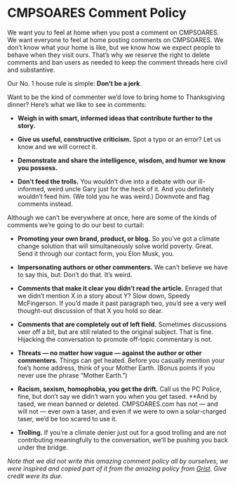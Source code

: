 # CMPSOARES Comment Policy

We want you to feel at home when you post a comment on CMPSOARES. We want everyone to feel at home posting comments on CMPSOARES. We don’t know what your home is like, but we know how we expect people to behave when they visit ours. That’s why we reserve the right to delete comments and ban users as needed to keep the comment threads here civil and substantive.

Our No. 1 house rule is simple: **Don’t be a jerk**.

Want to be the kind of commenter we’d love to bring home to Thanksgiving dinner? Here’s what we like to see in comments:

 * **Weigh in with smart, informed ideas that contribute further to the story.**

 * **Give us useful, constructive criticism.** Spot a typo or an error? Let us know and we will correct it.

 * **Demonstrate and share the intelligence, wisdom, and humor we know you possess.**

 * **Don’t feed the trolls.** You wouldn’t dive into a debate with our ill-informed, weird uncle Gary just for the heck of it. And you definitely wouldn’t feed him. (We told you he was weird.) Downvote and flag comments instead.
 
Although we can’t be everywhere at once, here are some of the kinds of comments we’re going to do our best to curtail:

 * **Promoting your own brand, product, or blog.** So you’ve got a climate change solution that will simultaneously solve world poverty. Great. Send it through our contact form, you Elon Musk, you.

 * **Impersonating authors or other commenters.** We can’t believe we have to say this, but: Don’t do that. It’s weird.

 * **Comments that make it clear you didn’t read the article.** Enraged that we didn’t mention X in a story about Y? Slow down, Speedy McFingerson. If you’d made it past paragraph two, you’d see a very well thought-out discussion of that X you hold so dear.

 * **Comments that are completely out of left field.** Sometimes discussions veer off a bit, but are still related to the original subject. That is fine. Hijacking the conversation to promote off-topic commentary is not.

 * **Threats — no matter how vague — against the author or other commenters.** Things can get heated. Before you casually mention your foe’s home address, think of your Mother Earth. (Bonus points if you never use the phrase “Mother Earth.”)

 * **Racism, sexism, homophobia, you get the drift.** Call us the PC Police, fine, but don’t say we didn’t warn you when you get tased. **And by tased, we mean banned or deleted. CMPSOARES.com has not — and will not — ever own a taser, and even if we were to own a solar-charged taser, we’d be too scared to use it.

 * **Trolling.** If you’re a climate denier just out for a good trolling and are not contributing meaningfully to the conversation, we’ll be pushing you back under the bridge.

*Note that we did not write this amazing comment policy all by ourselves, we were inspired and copied part of it from the amazing policy from [Grist](https://grist.org/grist-comment-policy/). Give credit were its due.*

